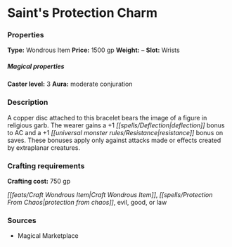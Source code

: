 ﻿---
Title: "Saint's Protection Charm"
Type: "Wondrous Item"
Price: "1500 gp"
Weight: "–"
Slot: "Wrists"
Caster level: "3"
Aura: "moderate conjuration"
Description: |
  "A copper disc attached to this bracelet bears the image of a figure in religious garb. The wearer gains a +1 deflection bonus to AC and a +1 resistance bonus on saves. These bonuses apply only against attacks made or effects created by extraplanar creatures."
Crafting cost: "750 gp"
Sources: "['Magical Marketplace']"
---

# Saint's Protection Charm

### Properties

**Type:** Wondrous Item **Price:** 1500 gp **Weight:** – **Slot:** Wrists

##### Magical properties

**Caster level:** 3 **Aura:** moderate conjuration

### Description

A copper disc attached to this bracelet bears the image of a figure in religious garb. The wearer gains a +1 _[[spells/Deflection|deflection]]_ bonus to AC and a +1 _[[universal monster rules/Resistance|resistance]]_ bonus on saves. These bonuses apply only against attacks made or effects created by extraplanar creatures.

### Crafting requirements

**Crafting cost:** 750 gp

_[[feats/Craft Wondrous Item|Craft Wondrous Item]]_, _[[spells/Protection From Chaos|protection from chaos]]_, evil, good, or law

### Sources

* Magical Marketplace
